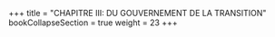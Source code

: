 +++
title = "CHAPITRE III: DU GOUVERNEMENT DE LA TRANSITION"
bookCollapseSection = true
weight = 23
+++
